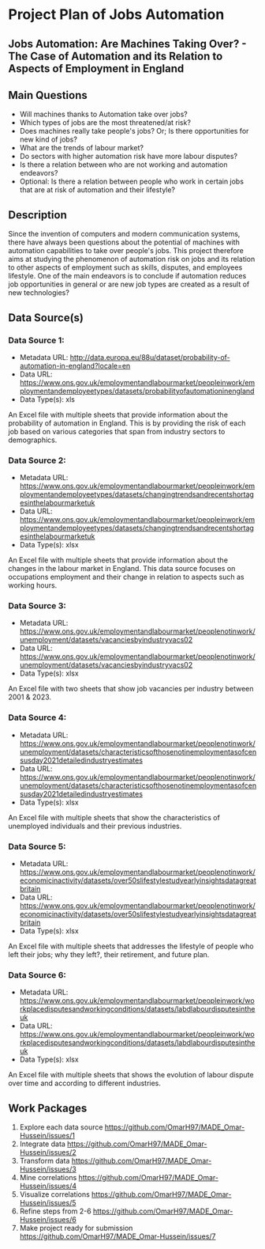 # Project Plan of Jobs Automation  

## Jobs Automation: Are Machines Taking Over? - The Case of Automation and its Relation to Aspects of Employment in England
    
## Main Questions

- Will machines thanks to Automation take over jobs?
- Which types of jobs are the most threatened/at risk?
- Does machines really take people's jobs? Or; Is there opportunities for new kind of jobs?
- What are the trends of labour market?
- Do sectors with higher automation risk have more labour disputes?
- Is there a relation between who are not working and automation endeavors?
- Optional: Is there a relation between people who work in certain jobs that are at risk of automation and their lifestyle?


## Description

Since the invention of computers and modern communication systems, there have always been questions about the potential of machines with automation capabilities to take over people's jobs.
This project therefore aims at studying the phenomenon of automation risk on jobs and its relation to other aspects of employment such as skills, disputes, and employees lifestyle.
One of the main endeavors is to conclude if automation reduces job opportunities in general or are new job types are created as a result of new technologies?

## Data Source(s)

### Data Source 1:
- Metadata URL: http://data.europa.eu/88u/dataset/probability-of-automation-in-england?locale=en
- Data URL: https://www.ons.gov.uk/employmentandlabourmarket/peopleinwork/employmentandemployeetypes/datasets/probabilityofautomationinengland
- Data Type(s): xls

An Excel file with multiple sheets that provide information about the probability of automation in England.
This is by providing the risk of each job based on various categories that span from industry sectors to demographics.

### Data Source 2:
- Metadata URL: https://www.ons.gov.uk/employmentandlabourmarket/peopleinwork/employmentandemployeetypes/datasets/changingtrendsandrecentshortagesinthelabourmarketuk
- Data URL: https://www.ons.gov.uk/employmentandlabourmarket/peopleinwork/employmentandemployeetypes/datasets/changingtrendsandrecentshortagesinthelabourmarketuk
- Data Type(s): xlsx

An Excel file with multiple sheets that provide information about the changes in the labour market in England.
This data source focuses on occupations employment and their change in relation to aspects such as working hours.

### Data Source 3:
- Metadata URL: https://www.ons.gov.uk/employmentandlabourmarket/peoplenotinwork/unemployment/datasets/vacanciesbyindustryvacs02
- Data URL: https://www.ons.gov.uk/employmentandlabourmarket/peoplenotinwork/unemployment/datasets/vacanciesbyindustryvacs02
- Data Type(s): xlsx

An Excel file with two sheets that show job vacancies per industry between 2001 & 2023.

### Data Source 4:
- Metadata URL: https://www.ons.gov.uk/employmentandlabourmarket/peoplenotinwork/unemployment/datasets/characteristicsofthosenotinemploymentasofcensusday2021detailedindustryestimates
- Data URL: https://www.ons.gov.uk/employmentandlabourmarket/peoplenotinwork/unemployment/datasets/characteristicsofthosenotinemploymentasofcensusday2021detailedindustryestimates
- Data Type(s): xlsx

An Excel file with multiple sheets that show the characteristics of unemployed individuals and their previous industries.

### Data Source 5:
- Metadata URL: https://www.ons.gov.uk/employmentandlabourmarket/peoplenotinwork/economicinactivity/datasets/over50slifestylestudyearlyinsightsdatagreatbritain
- Data URL: https://www.ons.gov.uk/employmentandlabourmarket/peoplenotinwork/economicinactivity/datasets/over50slifestylestudyearlyinsightsdatagreatbritain
- Data Type(s): xlsx

An Excel file with multiple sheets that addresses the lifestyle of people who left their jobs; why they left?, their retirement, and future plan. 

### Data Source 6:
- Metadata URL: https://www.ons.gov.uk/employmentandlabourmarket/peopleinwork/workplacedisputesandworkingconditions/datasets/labdlabourdisputesintheuk
- Data URL: https://www.ons.gov.uk/employmentandlabourmarket/peopleinwork/workplacedisputesandworkingconditions/datasets/labdlabourdisputesintheuk
- Data Type(s): xlsx

An Excel file with multiple sheets that shows the evolution of labour dispute over time and according to different industries.

## Work Packages

1. Explore each data source https://github.com/OmarH97/MADE_Omar-Hussein/issues/1
2. Integrate data https://github.com/OmarH97/MADE_Omar-Hussein/issues/2
4. Transform data https://github.com/OmarH97/MADE_Omar-Hussein/issues/3
5. Mine correlations https://github.com/OmarH97/MADE_Omar-Hussein/issues/4
6. Visualize correlations https://github.com/OmarH97/MADE_Omar-Hussein/issues/5
7. Refine steps from 2-6 https://github.com/OmarH97/MADE_Omar-Hussein/issues/6
8. Make project ready for submission https://github.com/OmarH97/MADE_Omar-Hussein/issues/7

